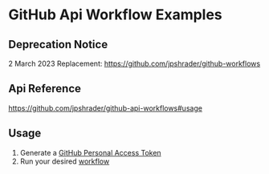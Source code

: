 # GitHub Api Workflow Examples

## Deprecation Notice
2 March 2023
Replacement: https://github.com/jpshrader/github-workflows

## Api Reference

https://github.com/jpshrader/github-api-workflows#usage

## Usage

1. Generate a [GitHub Personal Access Token](https://github.com/jpshrader/github-api-workflows#authentication)
2. Run your desired [workflow](https://github.com/jpshrader/github-api-workflow-examples/actions/workflows/github-api-workflow.yml)
